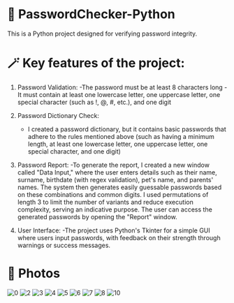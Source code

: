 # 🔑 PasswordChecker-Python

This is a Python project designed for verifying password integrity.

# 🪄 Key features of the project:
1. Password Validation:
   -The password must be at least 8 characters long
   -It must contain at least one lowercase letter, one uppercase letter, one special character (such as !, @, #, etc.), and one digit
2. Password Dictionary Check:
	- I created a password dictionary, but it contains basic passwords that adhere to the rules mentioned above (such as having a minimum length, at least one lowercase letter, one uppercase letter, one special character, and one digit)
3. Password Report:
   -To generate the report, I created a new window called "Data Input," where the user enters details such as their name, surname, birthdate (with regex validation), pet's name, and parents' names. The system then generates easily guessable passwords based on these combinations and common digits. I used permutations of length 3 to limit the number of variants and reduce execution complexity, serving an indicative purpose. The user can access the generated passwords by opening the "Report" window.

4. User Interface:
   -The project uses Python's Tkinter for a simple GUI where users input passwords, with feedback on their strength through warnings or success messages.

# 📸 Photos
![0](https://github.com/cataaptr/ToDoList-C-sharp/assets/128240441/3c2c13fa-bf32-45f6-9883-78740933c197)
![2](https://github.com/cataaptr/ToDoList-C-sharp/assets/128240441/24c3a4f4-62d6-47aa-ab2f-7a6bfa40a6f2)
![3](https://github.com/cataaptr/ToDoList-C-sharp/assets/128240441/587da95d-7f0b-49f7-b95d-f6330a09cffb)
![4](https://github.com/cataaptr/ToDoList-C-sharp/assets/128240441/97f3287e-98db-469a-a287-78dc6b23d23e)
![5](https://github.com/cataaptr/ToDoList-C-sharp/assets/128240441/c8a2db02-5f0d-404e-84ac-d93ec619e97b)
![6](https://github.com/cataaptr/ToDoList-C-sharp/assets/128240441/b66af6ec-0cfd-4db9-826f-b01148d1fb18)
![7](https://github.com/cataaptr/ToDoList-C-sharp/assets/128240441/0473444a-8641-42a6-b304-3f7ddc0ee844)
![8](https://github.com/cataaptr/ToDoList-C-sharp/assets/128240441/c3c75b26-5efb-4cf2-83d6-e198a2f086f7)
![10](https://github.com/cataaptr/ToDoList-C-sharp/assets/128240441/706375a4-13a3-4ae4-9fdc-a814b1bde861)



